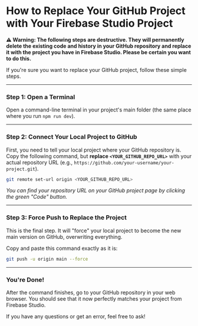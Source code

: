 # How to Replace Your GitHub Project with Your Firebase Studio Project

**⚠️ Warning: The following steps are destructive. They will permanently delete the existing code and history in your GitHub repository and replace it with the project you have in Firebase Studio. Please be certain you want to do this.**

If you're sure you want to replace your GitHub project, follow these simple steps.

---

### Step 1: Open a Terminal

Open a command-line terminal in your project's main folder (the same place where you run `npm run dev`).

---

### Step 2: Connect Your Local Project to GitHub

First, you need to tell your local project where your GitHub repository is. Copy the following command, but **replace `<YOUR_GITHUB_REPO_URL>`** with your actual repository URL (e.g., `https://github.com/your-username/your-project.git`).

```bash
git remote set-url origin <YOUR_GITHUB_REPO_URL>
```
*You can find your repository URL on your GitHub project page by clicking the green "Code" button.*

---

### Step 3: Force Push to Replace the Project

This is the final step. It will "force" your local project to become the new main version on GitHub, overwriting everything.

Copy and paste this command exactly as it is:

```bash
git push -u origin main --force
```

---

### You're Done!

After the command finishes, go to your GitHub repository in your web browser. You should see that it now perfectly matches your project from Firebase Studio.

If you have any questions or get an error, feel free to ask!